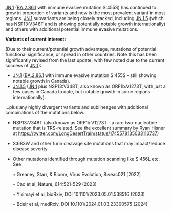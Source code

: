 

<u id='JN_1'>JN.1</u> (<u id='BA_2_86_1'>BA.2.86.1</u> with immune evasive mutation S:455S) has continued to grow in proportion of variants and now is the most prevalent variant in most regions. <u id='JN_1'>JN.1</u> subvariants are being closely tracked, including <u id='JN_1_5'>JN.1.5</u> (which has NSP13:V348T and is showing potentially notable growth internationally) and others with additional potential immune evasive mutations.



**Variants of current interest:**

(Due to their current/potential growth advantage, mutations of potential functional significance, or spread in other countries. Note this has been significantly revised from the last update, with few noted due to the current success of <u id='JN_1'>JN.1</u>):



* <u id='JN_1'>JN.1</u> (<u id='BA_2_86_1'>BA.2.86.1</u> with immune evasive mutation S:455S - still showing notable growth in Canada).
* <u id='JN_1_5'>JN.1.5</u> (<u id='JN_1'>JN.1</u> plus NSP13:V348T, also known as ORF1b:V1273T, with just a few cases in Canada to date, but notable growth in some regions internationally).

…plus any highly divergent variants and sublineages with additional combinations of the mutations below.



* NSP13:V348T (also known as ORF1b:V1273T - a rare two-nucleotide mutation that is TRS-related. See the excellent summary by Ryan Hisner at <https://twitter.com/LongDesertTrain/status/1745578135033110737>)
* S:683W and other furin cleavage site mutations that may impact/reduce disease severity.
* Other mutations identified through mutation scanning like S:456L etc. See:

    ◦ Greaney, Starr, &amp; Bloom, Virus Evolution, 8:veac021 (2022)

    ◦ Cao et al, Nature, 614:521-529 (2023)

    ◦ Yisimayi et al, bioRxiv, DOI 10.1101/2023.05.01.538516 (2023)

    ◦ Bdeir et al, medRxiv, DOI 10.1101/2024.01.03.23300575 (2024)


<!-- edited -->